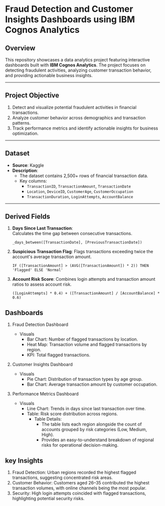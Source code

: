 # Fraud Detection and Customer Insights Dashboards using IBM Cognos Analytics

## Overview
This repository showcases a data analytics project featuring interactive dashboards built with **IBM Cognos Analytics**. The project focuses on detecting fraudulent activities, analyzing customer transaction behavior, and providing actionable business insights.

---

## Project Objective
1. Detect and visualize potential fraudulent activities in financial transactions.
2. Analyze customer behavior across demographics and transaction patterns.
3. Track performance metrics and identify actionable insights for business optimization.

---

## Dataset
- **Source**: Kaggle
- **Description**:
  - The dataset contains 2,500+ rows of financial transaction data.
  - Key columns:
    - `TransactionID`, `TransactionAmount`, `TransactionDate`
    - `Location`, `DeviceID`, `CustomerAge`, `CustomerOccupation`
    - `TransactionDuration`, `LoginAttempts`, `AccountBalance`

---

## Derived Fields
1. **Days Since Last Transaction**:  
   Calculates the time gap between consecutive transactions.
   ```cognos
   _days_between([TransactionDate], [PreviousTransactionDate])
2. **Suspicious Transaction Flag**:
   Flags transactions exceeding twice the account's average transaction amount.
   ```cognos
   IF ([TransactionAmount] > (AVG([TransactionAmount]) * 2)) THEN 'Flagged' ELSE 'Normal'
3. **Account Risk Score**:
   Combines login attempts and transaction amount ratios to assess account risk.
   ```cognos
   ([LoginAttempts] * 0.4) + ([TransactionAmount] / [AccountBalance] * 0.6)

## Dashboards
1. Fraud Detection Dashboard
   - Visuals
     - Bar Chart: Number of flagged transactions by location.
     - Heat Map: Transaction volume and flagged transactions by region.
     - KPI: Total flagged transactions.

2. Customer Insights Dashboard
   - Visuals
     - Pie Chart: Distribution of transaction types by age group.
     - Bar Chart: Average transaction amount by customer occupation.

3. Performance Metrics Dashboard
   - Visuals
     - Line Chart: Trends in days since last transaction over time.
     - Table: Risk score distribution across regions.
       - Table Details:
         - The table lists each region alongside the count of accounts grouped by risk categories (Low, Medium, High).
         - Provides an easy-to-understand breakdown of regional risks for operational decision-making.
           
## key Insights
1. Fraud Detection: Urban regions recorded the highest flagged transactions, suggesting concentrated risk areas.
2. Customer Behavior: Customers aged 26–35 contributed the highest transaction volumes, with online channels being the most popular.
3. Security: High login attempts coincided with flagged transactions, highlighting potential security risks.



